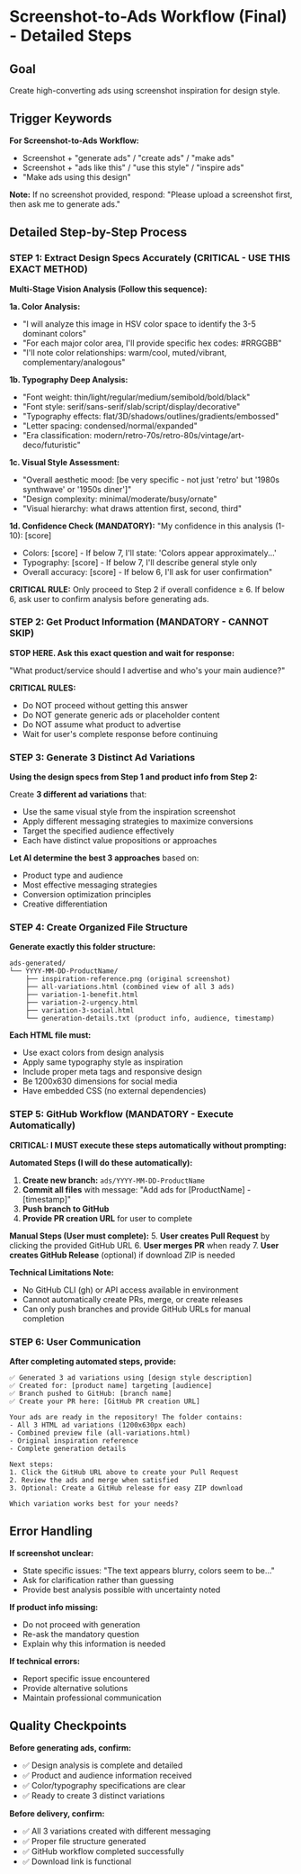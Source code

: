 # Screenshot-to-Ads Workflow (Final) - Detailed Steps

## Goal
Create high-converting ads using screenshot inspiration for design style.

## Trigger Keywords
**For Screenshot-to-Ads Workflow:**
- Screenshot + "generate ads" / "create ads" / "make ads"
- Screenshot + "ads like this" / "use this style" / "inspire ads"
- "Make ads using this design"

**Note:** If no screenshot provided, respond: "Please upload a screenshot first, then ask me to generate ads."

## Detailed Step-by-Step Process

### STEP 1: Extract Design Specs Accurately (CRITICAL - USE THIS EXACT METHOD)

**Multi-Stage Vision Analysis (Follow this sequence):**

**1a. Color Analysis:**
- "I will analyze this image in HSV color space to identify the 3-5 dominant colors"
- "For each major color area, I'll provide specific hex codes: #RRGGBB"
- "I'll note color relationships: warm/cool, muted/vibrant, complementary/analogous"

**1b. Typography Deep Analysis:**
- "Font weight: thin/light/regular/medium/semibold/bold/black"
- "Font style: serif/sans-serif/slab/script/display/decorative"
- "Typography effects: flat/3D/shadows/outlines/gradients/embossed"
- "Letter spacing: condensed/normal/expanded"
- "Era classification: modern/retro-70s/retro-80s/vintage/art-deco/futuristic"

**1c. Visual Style Assessment:**
- "Overall aesthetic mood: [be very specific - not just 'retro' but '1980s synthwave' or '1950s diner']"
- "Design complexity: minimal/moderate/busy/ornate"
- "Visual hierarchy: what draws attention first, second, third"

**1d. Confidence Check (MANDATORY):**
"My confidence in this analysis (1-10): [score]
- Colors: [score] - If below 7, I'll state: 'Colors appear approximately...'
- Typography: [score] - If below 7, I'll describe general style only
- Overall accuracy: [score] - If below 6, I'll ask for user confirmation"

**CRITICAL RULE:** Only proceed to Step 2 if overall confidence ≥ 6. If below 6, ask user to confirm analysis before generating ads.

### STEP 2: Get Product Information (MANDATORY - CANNOT SKIP)
**STOP HERE. Ask this exact question and wait for response:**

"What product/service should I advertise and who's your main audience?"

**CRITICAL RULES:**
- Do NOT proceed without getting this answer
- Do NOT generate generic ads or placeholder content
- Do NOT assume what product to advertise
- Wait for user's complete response before continuing

### STEP 3: Generate 3 Distinct Ad Variations
**Using the design specs from Step 1 and product info from Step 2:**

Create **3 different ad variations** that:
- Use the same visual style from the inspiration screenshot
- Apply different messaging strategies to maximize conversions
- Target the specified audience effectively
- Each have distinct value propositions or approaches

**Let AI determine the best 3 approaches** based on:
- Product type and audience
- Most effective messaging strategies  
- Conversion optimization principles
- Creative differentiation

### STEP 4: Create Organized File Structure
**Generate exactly this folder structure:**

```
ads-generated/
└── YYYY-MM-DD-ProductName/
    ├── inspiration-reference.png (original screenshot)
    ├── all-variations.html (combined view of all 3 ads)
    ├── variation-1-benefit.html
    ├── variation-2-urgency.html
    ├── variation-3-social.html
    └── generation-details.txt (product info, audience, timestamp)
```

**Each HTML file must:**
- Use exact colors from design analysis
- Apply same typography style as inspiration
- Include proper meta tags and responsive design
- Be 1200x630 dimensions for social media
- Have embedded CSS (no external dependencies)

### STEP 5: GitHub Workflow (MANDATORY - Execute Automatically)
**CRITICAL: I MUST execute these steps automatically without prompting:**

**Automated Steps (I will do these automatically):**
1. **Create new branch:** `ads/YYYY-MM-DD-ProductName`
2. **Commit all files** with message: "Add ads for [ProductName] - [timestamp]"
3. **Push branch to GitHub** 
4. **Provide PR creation URL** for user to complete

**Manual Steps (User must complete):**
5. **User creates Pull Request** by clicking the provided GitHub URL
6. **User merges PR** when ready
7. **User creates GitHub Release** (optional) if download ZIP is needed

**Technical Limitations Note:**
- No GitHub CLI (gh) or API access available in environment
- Cannot automatically create PRs, merge, or create releases
- Can only push branches and provide GitHub URLs for manual completion

### STEP 6: User Communication
**After completing automated steps, provide:**

```
✅ Generated 3 ad variations using [design style description]
✅ Created for: [product name] targeting [audience]
✅ Branch pushed to GitHub: [branch name]
✅ Create your PR here: [GitHub PR creation URL]

Your ads are ready in the repository! The folder contains:
- All 3 HTML ad variations (1200x630px each)
- Combined preview file (all-variations.html)
- Original inspiration reference
- Complete generation details

Next steps:
1. Click the GitHub URL above to create your Pull Request
2. Review the ads and merge when satisfied
3. Optional: Create a GitHub release for easy ZIP download

Which variation works best for your needs?
```

## Error Handling

**If screenshot unclear:**
- State specific issues: "The text appears blurry, colors seem to be..."
- Ask for clarification rather than guessing
- Provide best analysis possible with uncertainty noted

**If product info missing:**
- Do not proceed with generation
- Re-ask the mandatory question
- Explain why this information is needed

**If technical errors:**
- Report specific issue encountered
- Provide alternative solutions
- Maintain professional communication

## Quality Checkpoints

**Before generating ads, confirm:**
- ✅ Design analysis is complete and detailed
- ✅ Product and audience information received
- ✅ Color/typography specifications are clear
- ✅ Ready to create 3 distinct variations

**Before delivery, confirm:**
- ✅ All 3 variations created with different messaging
- ✅ Proper file structure generated
- ✅ GitHub workflow completed successfully
- ✅ Download link is functional